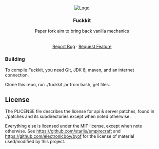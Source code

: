 <!-- PROJECT LOGO -->
<br />
<p align="center">
  <a href="https://github.com/ppug/Fuckkit">
    <img src="https://australiasmp.xyz/uploads/images/2/15fd5a5bfc722b_kpnofjlemghiq.jpeg" alt="Logo">
  </a>

  <h3 align="center">Fuckkit</h3>

  <p align="center">
    Paper fork aim to bring back vanilla mechanics
    <br />
    <br />
    <br />
    <a href="https://github.com/ppug/Fuckkit/issues">Report Bug</a>
    ·
    <a href="https://github.com/ppug/Fuckkit/issues">Request Feature</a>
  </p>
</p>

### Building

To compile Fuckkit, you need Git, JDK 8, maven, and an internet connection.

Clone this repo, run ./fuckkit jar from bash, get files.

<!-- LICENSE -->
## License

The PLICENSE file describes the license for api & server patches, found in ./patches and its subdirectories except when noted otherwise.

Everything else is licensed under the MIT license, except when note otherwise. See https://github.com/starlis/empirecraft and https://github.com/electronicboy/byof for the license of material used/modified by this project.
